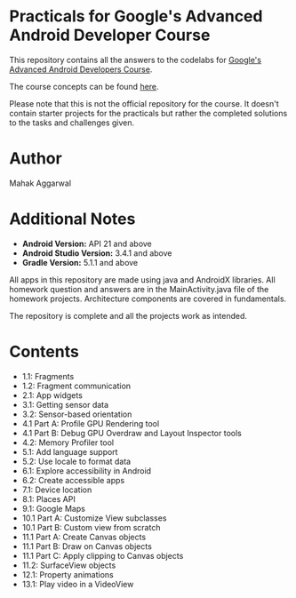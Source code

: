 # Practicals for Google's Advanced Android Developer Course
This repository contains all the answers to the codelabs for [Google's Advanced Android Developers Course](https://developer.android.com/courses/advanced-training/toc).

The course concepts can be found [here](https://google-developer-training.github.io/android-developer-advanced-course-concepts/).

Please note that this is not the official repository for the course. It doesn't contain starter projects for the practicals but rather the completed solutions to the tasks and challenges given.

# Author
Mahak Aggarwal

# Additional Notes
* __Android Version:__ API 21 and above
* __Android Studio Version:__ 3.4.1 and above
* __Gradle Version:__ 5.1.1 and above

All apps in this repository are made using java and AndroidX libraries.
All homework question and answers are in the MainActivity.java file of the homework projects. Architecture components are covered in fundamentals.

The repository is complete and all the projects work as intended.

# Contents
* 1.1: Fragments
* 1.2: Fragment communication
* 2.1: App widgets
* 3.1: Getting sensor data
* 3.2: Sensor-based orientation
* 4.1 Part A: Profile GPU Rendering tool
* 4.1 Part B: Debug GPU Overdraw and Layout Inspector tools
* 4.2: Memory Profiler tool
* 5.1: Add language support
* 5.2: Use locale to format data
* 6.1: Explore accessibility in Android
* 6.2: Create accessible apps
* 7.1: Device location
* 8.1: Places API
* 9.1: Google Maps
* 10.1 Part A: Customize View subclasses
* 10.1 Part B: Custom view from scratch
* 11.1 Part A: Create Canvas objects
* 11.1 Part B: Draw on Canvas objects
* 11.1 Part C: Apply clipping to Canvas objects
* 11.2: SurfaceView objects
* 12.1: Property animations
* 13.1: Play video in a VideoView

